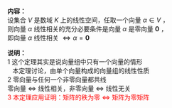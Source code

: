 **内容：**  
设集合 $V$ 是数域 $K$ 上的线性空间，任取一个向量 $\alpha\in V$ ，  
则向量 $\alpha$ 线性相关的充分必要条件是向量 $\alpha$ 是零向量 $\mathbf0$ ，  
即向量 $\alpha$ 线性相关 $\Leftrightarrow\alpha=\mathbf{0}$  
  
**说明：**  
1 这个定理其实是说向量组中只有一个向量的情形  
$\enspace$ 本定理讨论，由单个向量构成的向量组的线性性质  
2 零向量与任何一个非零向量都共线  
零向量 $\Leftrightarrow$ 线性相关，非零向量 $\Leftrightarrow$ 线性无关  
<font color=red>3 本定理应用证明：矩阵的秩为零 $\Leftrightarrow$ 矩阵为零矩阵</font>  
